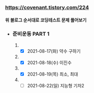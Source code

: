 ### https://covenant.tistory.com/224  
#### 위 블로그 순서대로 코딩테스트 문제 풀어보기

- ### 준비운동 PART 1
   1. - [x] 2021-08-17(화) 약수 구하기
   2. - [x] 2021-08-18(수) 이진수          
   3. - [x] 2021-08-19(목) 최소, 최대     
   4. - [ ] 2021-08-22(일) 지능형 기차2
